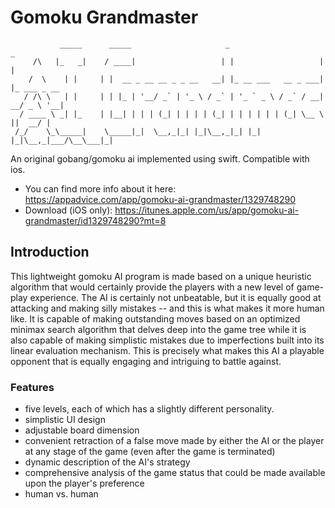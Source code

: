 # Gomoku Grandmaster
```
           _____      _____                     _                     _            
     /\   |_   _|    / ____|                   | |                   | |           
    /  \    | |     | |  __ _ __ __ _ _ __   __| |_ __ ___   __ _ ___| |_ ___ _ __ 
   / /\ \   | |     | | |_ | '__/ _` | '_ \ / _` | '_ ` _ \ / _` / __| __/ _ \ '__|
  / ____ \ _| |_    | |__| | | | (_| | | | | (_| | | | | | | (_| \__ \ ||  __/ |   
 /_/    \_\_____|    \_____|_|  \__,_|_| |_|\__,_|_| |_| |_|\__,_|___/\__\___|_|   
```
An original gobang/gomoku ai implemented using swift.
Compatible with ios.
- You can find more info about it here: https://appadvice.com/app/gomoku-ai-grandmaster/1329748290
- Download (iOS only): https://itunes.apple.com/us/app/gomoku-ai-grandmaster/id1329748290?mt=8

## Introduction
This lightweight gomoku AI program is made based on a unique heuristic algorithm that would certainly provide the players with a new level of game-play experience. The AI is certainly not unbeatable, but it is equally good at attacking and making silly mistakes -- and this is what makes it more human like. It is capable of making outstanding moves based on an optimized minimax search algorithm that delves deep into the game tree while it is also capable of making simplistic mistakes due to imperfections built into its linear evaluation mechanism. This is precisely what makes this AI a playable opponent that is equally engaging and intriguing to battle against.

### Features

* five levels, each of which has a slightly different personality.
* simplistic UI design
* adjustable board dimension
* convenient retraction of a false move made by either the AI or the player at any stage of the game (even after the game is terminated)
* dynamic description of the AI's strategy
* comprehensive analysis of the game status that could be made available upon the player's preference
* human vs. human
